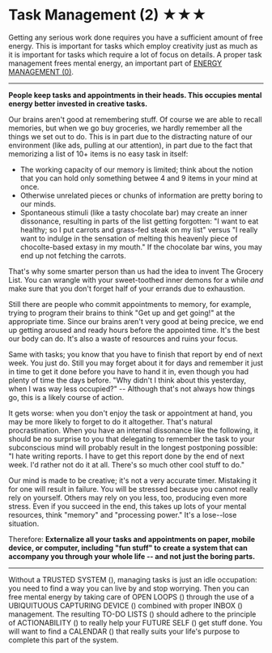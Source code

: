# Task Management (2) ★★★

<!-- TODO: add image of a task list, task management app, or similar-->

Getting any serious work done requires you have a sufficient amount of free energy. This is important for tasks which employ creativity just as much as it is important for tasks which require a lot of focus on details. A proper task management frees mental energy, an important part of [ENERGY MANAGEMENT (0)](#0energymanagement).

-----

**People keep tasks and appointments in their heads. This occupies mental energy better invested in creative tasks.**

Our brains aren't good at remembering stuff. Of course we are able to recall memories, but when we go buy groceries, we hardly remember all the things we set out to do. This is in part due to the distracting nature of our environment (like ads, pulling at our attention), in part due to the fact that memorizing a list of 10+ items is no easy task in itself:

* The working capacity of our memory is limited; think about the notion that you can hold only something betwee 4 and 9 items in your mind at once.<!-- TODO: back this up with proper references-->
* Otherwise unrelated pieces or chunks of information are pretty boring to our minds.
* Spontaneous stimuli (like a tasty chocolate bar) may create an inner dissonance, resulting in parts of the list getting forgotten: "I want to eat healthy; so I put carrots and grass-fed steak on my list" versus "I really want to indulge in the sensation of melting this heavenly piece of chocolte-based extasy in my mouth." If the chocolate bar wins, you may end up not fetching the carrots.

That's why some smarter person than us had the idea to invent The Grocery List. You can wrangle with your sweet-toothed inner demons for a while _and_ make sure that you don't forget half of your errands due to exhaustion.

Still there are people who commit appointments to memory, for example, trying to program their brains to think "Get up and get going!" at the appropriate time. Since our brains aren't very good at being precice, we end up getting aroused and ready hours before the appointed time. It's the best our body can do. It's also a waste of resources and ruins your focus.

Same with tasks; you know that you have to finish that report by end of next week. You just do. Still you may forget about it for days and remember it just in time to get it done before you have to hand it in, even though you had plenty of time the days before. "Why didn't I think about this yesterday, when I was way less occupied?" -- Although that's not always how things go, this is a likely course of action.

It gets worse: when you don't enjoy the task or appointment at hand, you may be more likely to forget to do it altogether. That's natural procrastination. When you have an internal dissonance like the following, it should be no surprise to you that delegating to remember the task to your subconscious mind will probably result in the longest postponing possible: "I hate writing reports. I have to get this report done by the end of next week. I'd rather not do it at all. There's so much other cool stuff to do."

Our mind is made to be creative; it's not a very accurate timer. Mistaking it for one will result in failure. You will be stressed because you cannot really rely on yourself. Others may rely on you less, too, producing even more stress. Even if you succeed in the end, this takes up lots of your mental resources, think "memory" and "processing power." It's a lose--lose situation.

Therefore: **Externalize all your tasks and appointments on paper, mobile device, or computer, including "fun stuff" to create a system that can accompany you through your whole life -- and not just the boring parts.**

<!-- TODO diagram of the solution, its integration, or similar -->

-----

Without a TRUSTED SYSTEM (<!-- TODO: insert link and pattern no. TRUSTED SYSTEM-->), managing tasks is just an idle occupation: you need to find a way you can live by and stop worrying. Then you can free mental energy by taking care of OPEN LOOPS (<!-- TODO: insert link and pattern no. OPEN LOOPS-->) through the use of a UBIQUITUOUS CAPTURING DEVICE (<!-- TODO: insert link and pattern no. UBIQUITUOUS CAPTURING DEVICE -->) combined with proper INBOX (<!-- TODO: insert link and pattern no. INBOX-->) management. The resulting TO-DO LISTS (<!-- TODO: insert link and pattern no. TO-DO LISTS-->) should adhere to the principle of ACTIONABILITY (<!-- TODO: insert link and pattern no. ACTIONABILITY-->) to really help your FUTURE SELF (<!-- TODO: insert link and pattern no. FUTURE SELF -->) get stuff done. You will want to find a CALENDAR (<!-- TODO: insert link and pattern no. CALENDAR-->) that really suits your life's purpose to complete this part of the system.
